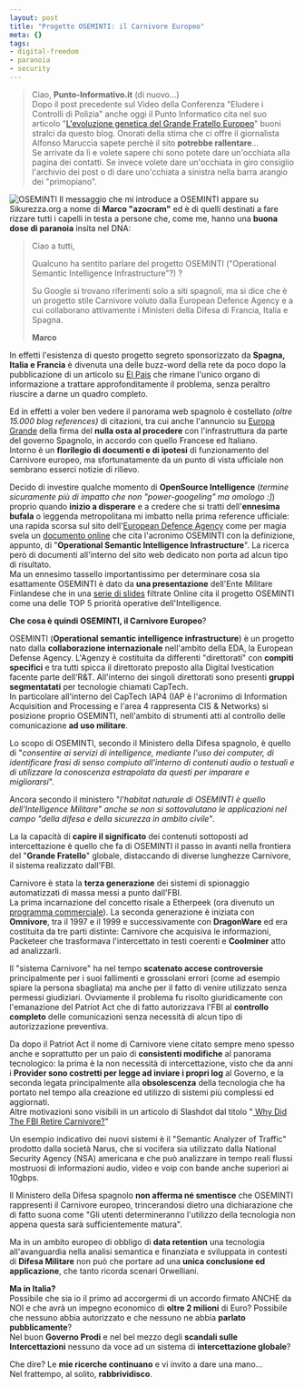 ```yaml
--- 
layout: post
title: "Progetto OSEMINTI: il Carnivore Europeo"
meta: {}
tags: 
- digital-freedom
- paranoia
- security
---
```

> Ciao, **Punto-Informativo.it** (di nuovo...)  
> Dopo il post precedente sul Video della Conferenza "Eludere i Controlli di Polizia" anche oggi il Punto Informatico cita nel suo articolo "[L'evoluzione genetica del Grande Fratello Europeo](http://punto-informatico.it/p.aspx?id=1920382)" buoni stralci da questo blog. Onorati della stima che ci offre il giornalista Alfonso Maruccia sapete perchè il sito **potrebbe rallentare**...  
>  Se arrivate da lì e volete sapere chi sono potete dare un'occhiata alla pagina dei contatti. Se invece volete dare un'occhiata in giro consiglio l'archivio dei post o di dare uno'cchiata a sinistra nella barra arangio dei "primopiano". 
  
  
  
![OSEMINTI](/download/big-brother.thumbnail.jpg)
Il messaggio che mi introduce a OSEMINTI appare su Sikurezza.org a nome di **Marco "azocram"** ed è di quelli destinati a fare rizzare tutti i capelli in testa a persone che, come me, hanno una **buona dose di paranoia** insita nel DNA:

> Ciao a tutti,  
>  
>Qualcuno ha sentito parlare del progetto OSEMINTI ("Operational Semantic
Intelligence Infrastructure"?) ?  
>  
>  Su Google si trovano riferimenti solo a siti spagnoli, ma si dice che è un progetto stile Carnivore voluto dalla European Defence Agency e a cui collaborano attivamente i  Ministeri della Difesa di Francia, Italia e Spagna.
>  
>  **Marco**  
  
In effetti l'esistenza di questo progetto segreto sponsorizzato da **Spagna, Italia e Francia** è divenuta una delle buzz-word della rete da poco dopo la pubblicazione di un articolo su [El Pais](http://www.elpais.com/articulo/portada/Ministerio/Defensa/trabaja/Carnivore/europeo/mejorado/elpeputec/20070222elpcibpor_1/Tes) che rimane l'unico organo di informazione a trattare approfonditamente il problema, senza peraltro riuscire a darne un quadro completo.  
   
Ed in effetti a voler ben vedere il panorama web spagnolo è costellato *(oltre 15.000 blog references)* di citazioni, tra cui anche l'annuncio su [Europa Grande](http://www.europagrande.org/node/339) della firma del **nulla osta al procedere** con l'infrastruttura da parte del governo Spagnolo, in accordo con quello Francese ed Italiano.  
Intorno è un **florilegio di documenti e di ipotesi** di funzionamento del Carnivore europeo, ma sfortunatamente da un punto di vista ufficiale non sembrano esserci notizie di rilievo.  
    
Decido di investire qualche momento di **OpenSource Intelligence** (*termine sicuramente più di impatto che non "power-googeling" ma omologo :]*) proprio quando **inizio a disperare** e a credere che si tratti dell'**ennesima bufala** o leggenda metropolitana mi imbatto nella prima reference ufficiale: una rapida scorsa sul sito dell'[European Defence Agency](http://www.eda.europa.eu/) come per magia svela un [documento online](http://www.eda.europa.eu/reference/eda/EDA%20Acronyms.pdf) che cita l'acronimo OSEMINTI con la definizione, appunto, di "**Operational Semantic Intelligence Infrastructure**". La ricerca però di documenti all'interno del sito web dedicato non porta ad alcun tipo di risultato.  
Ma un ennesimo tassello importantissimo per determinare cosa sia esattamente OSEMINTI  è dato da **una presentazione** dell'Ente Militare Finlandese che in una [serie di slides](www.mil.fi/paaesikunta/materiaaliosasto/liitteet/captech2006/EDA_IAP4.ppt) filtrate Online cita il progetto OSEMINTI come una delle TOP 5 priorità  operative dell'Intelligence.  
  
**Che cosa è quindi OSEMINTI, il Carnivore Europeo**?  
  
OSEMINTI (**Operational semantic intelligence infrastructure**) è un progetto nato dalla **collaborazione internazionale** nell'ambito della EDA, la European Defense Agency.  L'Agenzy è costituita da differenti "direttorati" con **compiti specifici** e tra tutti spicca il direttorato preposto alla Digital Ivestication facente parte dell'R&T. All'interno dei singoli direttorati sono presenti **gruppi segmentatati** per tecnologie chiamati CapTech.  
In particolare all'interno del CapTech IAP4 (IAP è l'acronimo di Information Acquisition and Processing e l'area 4 rappresenta CIS & Networks) si posizione proprio OSEMINTI, nell'ambito di strumenti atti al controllo delle comunicazione **ad uso militare**.  
  
Lo scopo di OSEMINTI, secondo il Ministero della Difesa spagnolo, è quello di "*consentire ai servizi di intelligence, mediante l'uso dei computer, di identificare frasi di senso compiuto all'interno di contenuti audio o testuali e di utilizzare la conoscenza estrapolata da questi per imparare e migliorarsi*".  
  
Ancora secondo il ministero "*l'habitat naturale di OSEMINTI è quello dell'Intelligence Militare" anche se non si sottovalutano le applicazioni nel campo "della difesa e della sicurezza in ambito civile*".  
  
La la capacità di **capire il significato** dei contenuti sottoposti ad intercettazione è quello che fa di OSEMINTI il passo in avanti nella frontiera del "**Grande Fratello**" globale, distaccando di diverse lunghezze Carnivore, il sistema realizzato dall'FBI.  
  
Carnivore è stata la **terza generazione** dei sistemi di spionaggio automatizzati di massa messi a punto dall'FBI.  
La prima incarnazione del concetto risale a Etherpeek (ora divenuto un [programma commerciale](http://www.wildpackets.com/)). La seconda generazione è iniziata con **Omnivore**, tra il 1997 e il 1999  e successivamente con **DragonWare** ed era costituita da tre parti distinte: Carnivore che acquisiva le informazioni, Packeteer che trasformava l'intercettato in testi coerenti e **Coolminer** atto ad analizzarli.  
  
Il "sistema Carnivore" ha nel tempo **scatenato accese controversie** principalmente per i suoi fallimenti e grossolani errori (come ad esempio spiare la persona sbagliata) ma anche per il fatto di venire utilizzato senza permessi giudiziari. Ovviamente il problema fu risolto giuridicamente con l'emanazione del Patriot Act che di fatto autorizzava l'FBI al **controllo completo** delle comunicazioni senza necessità di alcun tipo di autorizzazione preventiva.  
  
Da dopo il Patriot Act il nome di Carnivore viene citato sempre meno spesso anche e soprattutto per un paio di **consistenti modifiche** al panorama tecnologico: la prima è la non necessità di intercettazione, visto che da anni i **Provider sono costretti per legge ad inviare i propri log** al Governo, e la seconda legata principalmente alla **obsolescenza** della tecnologia che ha portato nel tempo alla creazione ed utilizzo di sistemi più complessi ed aggiornati.  
Altre motivazioni sono visibili in un articolo di Slashdot dal titolo "[ Why Did The FBI Retire Carnivore?](http://yro.slashdot.org/article.pl?sid=05/01/19/1432217&tid=158&tid=103&tid=17)"
  
Un esempio indicativo dei nuovi sistemi è il "Semantic Analyzer of Traffic" prodotto dalla società Narus, che si vocifera sia utilizzato dalla National Security Agency (NSA) americana e che può analizzare in tempo reali flussi mostruosi di informazioni audio, video e voip con bande anche superiori ai 10gbps.  
  
Il Ministero della Difesa spagnolo **non afferma né smentisce** che OSEMINTI rappresenti il Carnivore europeo, trincerandosi dietro una dichiarazione che di fatto suona come "Gli utenti determineranno l'utilizzo della tecnologia non appena questa sarà sufficientemente matura".  
  
Ma in un ambito europeo di obbligo di **data retention** una tecnologia all'avanguardia nella analisi semantica e finanziata e sviluppata in contesti di **Difesa Militare** non può che portare ad una **unica conclusione ed applicazione**, che tanto ricorda scenari Orwelliani.  
  
**Ma in Italia?**  
Possibile che sia io il primo ad accorgermi di un accordo firmato ANCHE da NOI e che avrà un impegno economico di **oltre 2 milioni** di Euro? Possibile che nessuno abbia autorizzato e che nessuno ne abbia **parlato pubblicamente**?  
Nel buon **Governo Prodi** e nel bel mezzo degli **scandali sulle Intercettazioni** nessuno da voce ad un sistema di **intercettazione globale**?  
  
Che dire? Le **mie ricerche continuano** e vi invito a dare una mano...  
Nel frattempo, al solito, **rabbrividisco**.   
